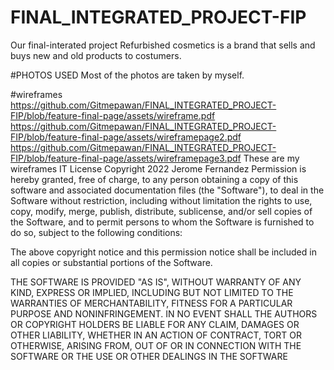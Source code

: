 # FINAL_INTEGRATED_PROJECT-FIP
Our final-interated project
Refurbished cosmetics is a brand that sells and buys new and old products to costumers.

#PHOTOS USED
Most of the photos are taken by myself.



#wireframes
https://github.com/Gitmepawan/FINAL_INTEGRATED_PROJECT-FIP/blob/feature-final-page/assets/wireframe.pdf
https://github.com/Gitmepawan/FINAL_INTEGRATED_PROJECT-FIP/blob/feature-final-page/assets/wireframepage2.pdf
https://github.com/Gitmepawan/FINAL_INTEGRATED_PROJECT-FIP/blob/feature-final-page/assets/wireframepage3.pdf
These are my wireframes
IT License Copyright 2022 Jerome Fernandez
Permission is hereby granted, free of charge, to any person obtaining a copy of this software and associated documentation files (the "Software"), to deal in the Software without restriction, including without limitation the rights to use, copy, modify, merge, publish, distribute, sublicense, and/or sell copies of the Software, and to permit persons to whom the Software is furnished to do so, subject to the following conditions:

The above copyright notice and this permission notice shall be included in all copies or substantial portions of the Software.

THE SOFTWARE IS PROVIDED "AS IS", WITHOUT WARRANTY OF ANY KIND, EXPRESS OR IMPLIED, INCLUDING BUT NOT LIMITED TO THE WARRANTIES OF MERCHANTABILITY, FITNESS FOR A PARTICULAR PURPOSE AND NONINFRINGEMENT. IN NO EVENT SHALL THE AUTHORS OR COPYRIGHT HOLDERS BE LIABLE FOR ANY CLAIM, DAMAGES OR OTHER LIABILITY, WHETHER IN AN ACTION OF CONTRACT, TORT OR OTHERWISE, ARISING FROM, OUT OF OR IN CONNECTION WITH THE SOFTWARE OR THE USE OR OTHER DEALINGS IN THE SOFTWARE

